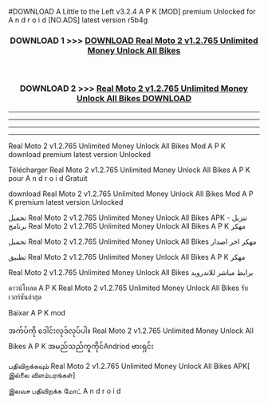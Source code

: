 #DOWNLOAD A Little to the Left v3.2.4 A P K [MOD] premium Unlocked for A n d r o i d [NO.ADS] latest version r5b4g 



<div align="center">

<h3>DOWNLOAD 1 >>> <a href="https://downloadmod1.web.app/?judul=Real Moto 2 v1.2.765 Unlimited Money Unlock All Bikes ">DOWNLOAD Real Moto 2 v1.2.765 Unlimited Money Unlock All Bikes </a></h3><br>

<h3>DOWNLOAD 2 >>> <a href="https://downloadmod1.web.app/?judul=Real Moto 2 v1.2.765 Unlimited Money Unlock All Bikes ">Real Moto 2 v1.2.765 Unlimited Money Unlock All Bikes  DOWNLOAD </a></h3>

</div>


----------------------------------------------------------

----------------------------------------------------------

----------------------------------------------------------

----------------------------------------------------------


Real Moto 2 v1.2.765 Unlimited Money Unlock All Bikes  Mod A P K download premium latest version Unlocked

Télécharger Real Moto 2 v1.2.765 Unlimited Money Unlock All Bikes  A P K pour A n d r o i d Gratuit

download Real Moto 2 v1.2.765 Unlimited Money Unlock All Bikes  Mod A P K premium latest version Unlocked

تحميل Real Moto 2 v1.2.765 Unlimited Money Unlock All Bikes  APK - تنزيل برنامج Real Moto 2 v1.2.765 Unlimited Money Unlock All Bikes  A P K مهكر

تحميل Real Moto 2 v1.2.765 Unlimited Money Unlock All Bikes  مهكر اخر اصدار

تطبيق Real Moto 2 v1.2.765 Unlimited Money Unlock All Bikes  A P K مهكر

Real Moto 2 v1.2.765 Unlimited Money Unlock All Bikes  برابط مباشر للاندرويد

ดาวน์โหลด A P K Real Moto 2 v1.2.765 Unlimited Money Unlock All Bikes  รับเวอร์ชันล่าสุด

Baixar A P K mod

အက်ပ်ကို ဒေါင်းလုဒ်လုပ်ပါ။ Real Moto 2 v1.2.765 Unlimited Money Unlock All Bikes  A P K အမည်သည်ကူကိုင်Andriod ဗားရှင်း

பதிவிறக்கவும் Real Moto 2 v1.2.765 Unlimited Money Unlock All Bikes  APK[ இல்லை விளம்பரங்கள்] 
 
இலவச பதிவிறக்க மோட் A n d r o i d



